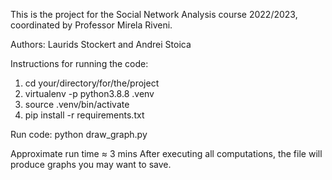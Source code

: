 This is the project for the Social Network Analysis course 2022/2023, coordinated by Professor Mirela Riveni.

Authors: Laurids Stockert and Andrei Stoica

Instructions for running the code:

1. cd your/directory/for/the/project
2. virtualenv -p python3.8.8 .venv
3. source .venv/bin/activate
4. pip install -r requirements.txt

Run code:
python draw_graph.py

Approximate run time ≈ 3 mins
After executing all computations, the file will produce graphs you may want to save.

